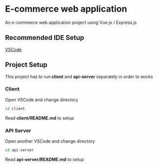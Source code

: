 # E-commerce web application

An e-commerce web application project using Vue.js / Express.js

## Recommended IDE Setup

[VSCode](https://code.visualstudio.com/)

## Project Setup

This project has to run **client** and **api-server** separately in order to works

### Client

Open VSCode and change directory

```sh
cd client
```

Read **client/README.md** to setup



### API Server

Open another VSCode and change directory

```sh
cd api-server
```

Read **api-server/README.md** to setup
